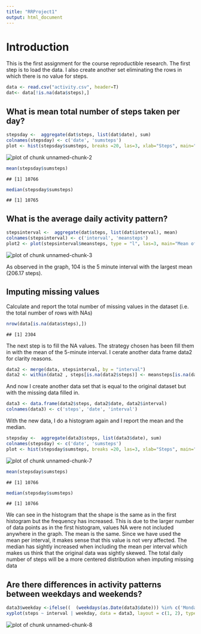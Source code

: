 ```yaml
---
title: "RRProject1"
output: html_document
---
```


# Introduction #

This is the first assignment for the course reproductible research.
The first step is to load the data. I also create another set eliminating the rows in which there is no value for steps.


```r
data <- read.csv("activity.csv", header=T)
dat<- data[!is.na(data$steps),]
```

## What is mean total number of steps taken per day? ##


```r
stepsday <-  aggregate(dat$steps, list(dat$date), sum)
colnames(stepsday) <- c('date', 'sumsteps')
plot <- hist(stepsday$sumsteps, breaks =20, las=3, xlab="Steps", main="Histogram of steps per day", col="blue")
```

![plot of chunk unnamed-chunk-2](figure/unnamed-chunk-2.png) 

```r
mean(stepsday$sumsteps)
```

```
## [1] 10766
```

```r
median(stepsday$sumsteps)
```

```
## [1] 10765
```


## What is the average daily activity pattern? ##

```r
stepsinterval <-  aggregate(dat$steps, list(dat$interval), mean)
colnames(stepsinterval) <- c('interval', 'meansteps')
plot2 <- plot(stepsinterval$meansteps, type = "l", las=3, main="Mean of steps per interval", xlab="5 minute interval", ylab="Mean of steps", col="red")
```

![plot of chunk unnamed-chunk-3](figure/unnamed-chunk-3.png) 

As observed in the graph, 104 is the 5 minute interval with the largest mean (206.17 steps).


## Imputing missing values ##

Calculate and report the total number of missing values in the dataset (i.e. the total number of rows with NAs)

```r
nrow(data[is.na(data$steps),])
```

```
## [1] 2304
```

The next step is to fill the NA values. The strategy chosen has been fill them in with the mean of the 5-minute interval. I cerate another data frame data2 for clarity reasons.

```r
data2 <- merge(data, stepsinterval, by = "interval")
data2 <- within(data2 , steps[is.na(data2$steps)] <- meansteps[is.na(data2$steps)])
```

And now I create another data set that is equal to the original dataset but with the missing data filled in.

```r
data3 <- data.frame(data2$steps, data2$date, data2$interval)
colnames(data3) <- c('steps', 'date', 'interval')
```

With the new data, I do a histogram again and I report the mean and the median.

```r
stepsday <-  aggregate(data3$steps, list(data3$date), sum)
colnames(stepsday) <- c('date', 'sumsteps')
plot <- hist(stepsday$sumsteps, breaks =20, las=3, xlab="Steps", main="Histogram of steps per day 2", col="blue")
```

![plot of chunk unnamed-chunk-7](figure/unnamed-chunk-7.png) 

```r
mean(stepsday$sumsteps)
```

```
## [1] 10766
```

```r
median(stepsday$sumsteps)
```

```
## [1] 10766
```
We can see in the histogram that the shape is the same as in the first histogram but the frequency has increased. This is due to the larger number of data points as in the first histogram, values NA were not included anywhere in the graph.
The mean is the same. Since we have used the mean per interval, it makes sense that this value is not very affected.
The median has sightly increased when including the mean per interval which makes us think that the original data was sightly skewed.
The total daily number of steps will be a more centered distribution when imputing missing data 



## Are there differences in activity patterns between weekdays and weekends? ##

```r
data3$weekday <-ifelse((  (weekdays(as.Date(data3$date))) %in% c('Monday','Tuesday','Wednesday','Thursday','Friday')),  'Weekday', 'Weekend')
xyplot(steps ~ interval | weekday, data = data3, layout = c(1, 2), type = "l" , ylab="Number of steps")
```

![plot of chunk unnamed-chunk-8](figure/unnamed-chunk-8.png) 









